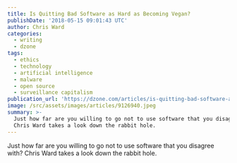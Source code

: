 ```yaml
---
title: Is Quitting Bad Software as Hard as Becoming Vegan?
publishDate: '2018-05-15 09:01:43 UTC'
author: Chris Ward
categories:
  - writing
  - dzone
tags:
  - ethics
  - technology
  - artificial intelligence
  - malware
  - open source
  - surveillance capitalism
publication_url: 'https://dzone.com/articles/is-quitting-bad-software-as-hard-as-becoming-vegan'
image: /src/assets/images/articles/9126940.jpeg
summary: >-
  Just how far are you willing to go not to use software that you disagree with?
  Chris Ward takes a look down the rabbit hole.
---
```

Just how far are you willing to go not to use software that you disagree with? Chris Ward takes a look down the rabbit hole.

